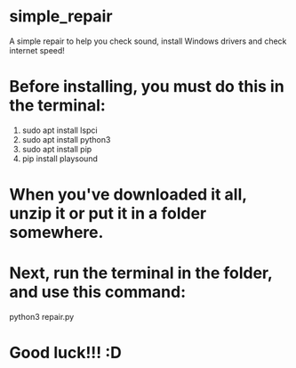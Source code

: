 # simple_repair
A simple repair to help you check sound, install Windows drivers and check internet speed!

# Before installing, you must do this in the terminal:
1. sudo apt install lspci
2. sudo apt install python3
3. sudo apt install pip
4. pip install playsound

# When you've downloaded it all, unzip it or put it in a folder somewhere.
# Next, run the terminal in the folder, and use this command:
python3 repair.py

# Good luck!!! :D
